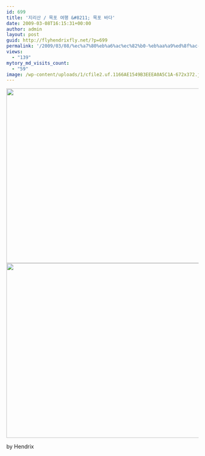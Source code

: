 ```yaml
---
id: 699
title: '지리산 / 목포 여행 &#8211; 목포 바다'
date: 2009-03-08T16:15:31+00:00
author: admin
layout: post
guid: http://flyhendrixfly.net/?p=699
permalink: '/2009/03/08/%ec%a7%80%eb%a6%ac%ec%82%b0-%eb%aa%a9%ed%8f%ac-%ec%97%ac%ed%96%89-%eb%aa%a9%ed%8f%ac-%eb%b0%94%eb%8b%a4/'
views:
  - "139"
mytory_md_visits_count:
  - "59"
image: /wp-content/uploads/1/cfile2.uf.1166AE1549B3EEEA0A5C1A-672x372.jpg
---
```

<img src="http://submania.dothome.co.kr/wp-content/uploads/1/cfile2.uf.1166AE1549B3EEEA0A5C1A.jpg" class="aligncenter" width="610" height="458" alt="" filename="PICT7069.jpg" filemime="" /><img src="http://submania.dothome.co.kr/wp-content/uploads/1/cfile21.uf.1566AE1549B3EEED0B3F53.jpg" class="aligncenter" width="610" height="458" alt="" filename="PICT7073.jpg" filemime="" />
  
by Hendrix